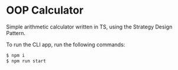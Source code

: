 # OOP Calculator
Simple arithmetic calculator written in TS, using the Strategy Design Pattern.

To run the CLI app, run the following commands:
```bash
$ npm i
$ npm run start 
```